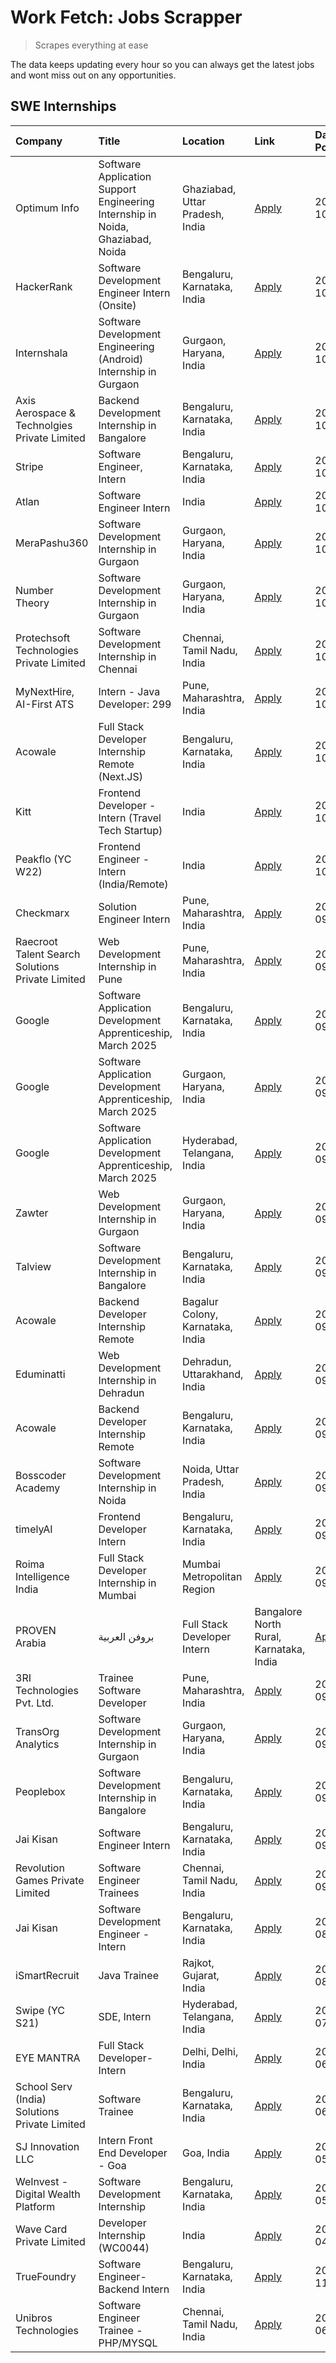 # Work Fetch: Jobs Scrapper
> Scrapes everything at ease

The data keeps updating every hour so you can always get the latest jobs and wont miss out on any opportunities.

## SWE Internships
<!--START_SECTION:workfetch-->
| Company                                          | Title                                                                          | Location                                | Link                                                                                                                                                                                                                                                                            | Date Posted   |
|:-------------------------------------------------|:-------------------------------------------------------------------------------|:----------------------------------------|:--------------------------------------------------------------------------------------------------------------------------------------------------------------------------------------------------------------------------------------------------------------------------------|:--------------|
| Optimum Info                                     | Software Application Support Engineering Internship in Noida, Ghaziabad, Noida | Ghaziabad, Uttar Pradesh, India         | [Apply](https://in.linkedin.com/jobs/view/software-application-support-engineering-internship-in-noida-ghaziabad-noida-at-optimum-info-4046252393?position=50&pageNum=0&refId=%2FxqTvHn3ourutdqWtt5brw%3D%3D&trackingId=6Y8yugoe9wLpRqX5hnLVCQ%3D%3D)                           | 2024-10-09    |
| HackerRank                                       | Software Development Engineer Intern (Onsite)                                  | Bengaluru, Karnataka, India             | [Apply](https://in.linkedin.com/jobs/view/software-development-engineer-intern-onsite-at-hackerrank-4040131804?position=22&pageNum=0&refId=%2FxqTvHn3ourutdqWtt5brw%3D%3D&trackingId=jxqnZuxpNjlY%2FZR7dweCsg%3D%3D)                                                            | 2024-10-07    |
| Internshala                                      | Software Development Engineering (Android) Internship in Gurgaon               | Gurgaon, Haryana, India                 | [Apply](https://in.linkedin.com/jobs/view/software-development-engineering-android-internship-in-gurgaon-at-internshala-4043996988?position=16&pageNum=0&refId=%2FxqTvHn3ourutdqWtt5brw%3D%3D&trackingId=sCHkQJQcHD6bfE9rLPTpsw%3D%3D)                                          | 2024-10-06    |
| Axis Aerospace & Technolgies Private Limited     | Backend Development Internship in Bangalore                                    | Bengaluru, Karnataka, India             | [Apply](https://in.linkedin.com/jobs/view/backend-development-internship-in-bangalore-at-axis-aerospace-technolgies-private-limited-4043996963?position=35&pageNum=0&refId=%2FxqTvHn3ourutdqWtt5brw%3D%3D&trackingId=htyQ8UN3pRApjsjpH4Lt7w%3D%3D)                              | 2024-10-06    |
| Stripe                                           | Software Engineer, Intern                                                      | Bengaluru, Karnataka, India             | [Apply](https://in.linkedin.com/jobs/view/software-engineer-intern-at-stripe-4008214242?position=5&pageNum=0&refId=%2FxqTvHn3ourutdqWtt5brw%3D%3D&trackingId=x6GrxwS2lhPGxnrfwb1%2Faw%3D%3D)                                                                                    | 2024-10-05    |
| Atlan                                            | Software Engineer Intern                                                       | India                                   | [Apply](https://in.linkedin.com/jobs/view/software-engineer-intern-at-atlan-4040478822?position=19&pageNum=0&refId=%2FxqTvHn3ourutdqWtt5brw%3D%3D&trackingId=YuYhSye%2FpyGAKEIawa3wTA%3D%3D)                                                                                    | 2024-10-04    |
| MeraPashu360                                     | Software Development Internship in Gurgaon                                     | Gurgaon, Haryana, India                 | [Apply](https://in.linkedin.com/jobs/view/software-development-internship-in-gurgaon-at-merapashu360-4042419113?position=24&pageNum=0&refId=%2FxqTvHn3ourutdqWtt5brw%3D%3D&trackingId=i6yherDWFGPl508LZB2EQQ%3D%3D)                                                             | 2024-10-04    |
| Number Theory                                    | Software Development Internship in Gurgaon                                     | Gurgaon, Haryana, India                 | [Apply](https://in.linkedin.com/jobs/view/software-development-internship-in-gurgaon-at-number-theory-4042414715?position=29&pageNum=0&refId=%2FxqTvHn3ourutdqWtt5brw%3D%3D&trackingId=iGwx%2FP2lFRLu1avvcfhP2Q%3D%3D)                                                          | 2024-10-04    |
| Protechsoft Technologies Private Limited         | Software Development Internship in Chennai                                     | Chennai, Tamil Nadu, India              | [Apply](https://in.linkedin.com/jobs/view/software-development-internship-in-chennai-at-protechsoft-technologies-private-limited-4042416658?position=32&pageNum=0&refId=%2FxqTvHn3ourutdqWtt5brw%3D%3D&trackingId=jD1Rj4kGqKOp8IbnHYVIsQ%3D%3D)                                 | 2024-10-04    |
| MyNextHire, AI-First ATS                         | Intern - Java Developer: 299                                                   | Pune, Maharashtra, India                | [Apply](https://in.linkedin.com/jobs/view/intern-java-developer-299-at-mynexthire-ai-first-ats-4040867640?position=41&pageNum=0&refId=%2FxqTvHn3ourutdqWtt5brw%3D%3D&trackingId=b%2Bzua22gUThxC%2FCqmsazZw%3D%3D)                                                               | 2024-10-04    |
| Acowale                                          | Full Stack Developer Internship Remote (Next.JS)                               | Bengaluru, Karnataka, India             | [Apply](https://in.linkedin.com/jobs/view/full-stack-developer-internship-remote-next-js-at-acowale-4041816227?position=28&pageNum=0&refId=%2FxqTvHn3ourutdqWtt5brw%3D%3D&trackingId=hVy%2F%2BndU8z0uDujk8oQe%2FQ%3D%3D)                                                        | 2024-10-03    |
| Kitt                                             | Frontend Developer - Intern (Travel Tech Startup)                              | India                                   | [Apply](https://in.linkedin.com/jobs/view/frontend-developer-intern-travel-tech-startup-at-kitt-4041869885?position=58&pageNum=0&refId=%2FxqTvHn3ourutdqWtt5brw%3D%3D&trackingId=NRd3dq0PBD3Jm%2FnnJ6Ojqw%3D%3D)                                                                | 2024-10-03    |
| Peakflo (YC W22)                                 | Frontend Engineer - Intern (India/Remote)                                      | India                                   | [Apply](https://in.linkedin.com/jobs/view/frontend-engineer-intern-india-remote-at-peakflo-yc-w22-4037729755?position=9&pageNum=0&refId=%2FxqTvHn3ourutdqWtt5brw%3D%3D&trackingId=p%2FkZO7cESXLUvW%2B%2BkkIq7g%3D%3D)                                                           | 2024-10-01    |
| Checkmarx                                        | Solution Engineer Intern                                                       | Pune, Maharashtra, India                | [Apply](https://in.linkedin.com/jobs/view/solution-engineer-intern-at-checkmarx-4036405936?position=40&pageNum=0&refId=%2FxqTvHn3ourutdqWtt5brw%3D%3D&trackingId=VDsF20eC1i1xVMh%2BsdOeNw%3D%3D)                                                                                | 2024-09-27    |
| Raecroot Talent Search Solutions Private Limited | Web Development Internship in Pune                                             | Pune, Maharashtra, India                | [Apply](https://in.linkedin.com/jobs/view/web-development-internship-in-pune-at-raecroot-talent-search-solutions-private-limited-4034584677?position=39&pageNum=0&refId=%2FxqTvHn3ourutdqWtt5brw%3D%3D&trackingId=OY5%2BMSvpG4YKOkVp5qFuIw%3D%3D)                               | 2024-09-26    |
| Google                                           | Software Application Development Apprenticeship, March 2025                    | Bengaluru, Karnataka, India             | [Apply](https://in.linkedin.com/jobs/view/software-application-development-apprenticeship-march-2025-at-google-4032957527?position=2&pageNum=0&refId=%2FxqTvHn3ourutdqWtt5brw%3D%3D&trackingId=gQeuqDbPOccHTH5633UTeg%3D%3D)                                                    | 2024-09-24    |
| Google                                           | Software Application Development Apprenticeship, March 2025                    | Gurgaon, Haryana, India                 | [Apply](https://in.linkedin.com/jobs/view/software-application-development-apprenticeship-march-2025-at-google-4032958554?position=3&pageNum=0&refId=%2FxqTvHn3ourutdqWtt5brw%3D%3D&trackingId=G0TwvwlXtUqDapzOUVwzOA%3D%3D)                                                    | 2024-09-24    |
| Google                                           | Software Application Development Apprenticeship, March 2025                    | Hyderabad, Telangana, India             | [Apply](https://in.linkedin.com/jobs/view/software-application-development-apprenticeship-march-2025-at-google-4032957528?position=4&pageNum=0&refId=%2FxqTvHn3ourutdqWtt5brw%3D%3D&trackingId=8gn2ApxZfyabCwFNBfGj6w%3D%3D)                                                    | 2024-09-24    |
| Zawter                                           | Web Development Internship in Gurgaon                                          | Gurgaon, Haryana, India                 | [Apply](https://in.linkedin.com/jobs/view/web-development-internship-in-gurgaon-at-zawter-4034405278?position=59&pageNum=0&refId=%2FxqTvHn3ourutdqWtt5brw%3D%3D&trackingId=yzP7t%2FwEnDnVsMXdbwY3CQ%3D%3D)                                                                      | 2024-09-24    |
| Talview                                          | Software Development Internship in Bangalore                                   | Bengaluru, Karnataka, India             | [Apply](https://in.linkedin.com/jobs/view/software-development-internship-in-bangalore-at-talview-4033703077?position=8&pageNum=0&refId=%2FxqTvHn3ourutdqWtt5brw%3D%3D&trackingId=JI18SvZZiJmWP8dsgxQskA%3D%3D)                                                                 | 2024-09-23    |
| Acowale                                          | Backend Developer Internship Remote                                            | Bagalur Colony, Karnataka, India        | [Apply](https://in.linkedin.com/jobs/view/backend-developer-internship-remote-at-acowale-4030088707?position=14&pageNum=0&refId=%2FxqTvHn3ourutdqWtt5brw%3D%3D&trackingId=n8jm2YD6%2FyabF4Rm5m0leA%3D%3D)                                                                       | 2024-09-21    |
| Eduminatti                                       | Web Development Internship in Dehradun                                         | Dehradun, Uttarakhand, India            | [Apply](https://in.linkedin.com/jobs/view/web-development-internship-in-dehradun-at-eduminatti-4032105381?position=18&pageNum=0&refId=%2FxqTvHn3ourutdqWtt5brw%3D%3D&trackingId=aZIE5YYmBQtJijSxx%2FcvfA%3D%3D)                                                                 | 2024-09-21    |
| Acowale                                          | Backend Developer Internship Remote                                            | Bengaluru, Karnataka, India             | [Apply](https://in.linkedin.com/jobs/view/backend-developer-internship-remote-at-acowale-4030975489?position=7&pageNum=0&refId=%2FxqTvHn3ourutdqWtt5brw%3D%3D&trackingId=EiBC4InYmcb5FiN8QDD0kQ%3D%3D)                                                                          | 2024-09-20    |
| Bosscoder Academy                                | Software Development Internship in Noida                                       | Noida, Uttar Pradesh, India             | [Apply](https://in.linkedin.com/jobs/view/software-development-internship-in-noida-at-bosscoder-academy-4031161323?position=11&pageNum=0&refId=%2FxqTvHn3ourutdqWtt5brw%3D%3D&trackingId=FsQehOIpIl5RubwDAqtG1g%3D%3D)                                                          | 2024-09-20    |
| timelyAI                                         | Frontend Developer Intern                                                      | Bengaluru, Karnataka, India             | [Apply](https://in.linkedin.com/jobs/view/frontend-developer-intern-at-timelyai-4030925040?position=12&pageNum=0&refId=%2FxqTvHn3ourutdqWtt5brw%3D%3D&trackingId=BoH5yWVNgd85pKNqYrwI9Q%3D%3D)                                                                                  | 2024-09-20    |
| Roima Intelligence India                         | Full Stack Developer Internship in Mumbai                                      | Mumbai Metropolitan Region              | [Apply](https://in.linkedin.com/jobs/view/full-stack-developer-internship-in-mumbai-at-roima-intelligence-india-4031159544?position=52&pageNum=0&refId=%2FxqTvHn3ourutdqWtt5brw%3D%3D&trackingId=%2B%2BEheYLq0u6T%2FUAXWy%2F82Q%3D%3D)                                          | 2024-09-20    |
| PROVEN Arabia | بروفن العربية                    | Full Stack Developer Intern                                                    | Bangalore North Rural, Karnataka, India | [Apply](https://in.linkedin.com/jobs/view/full-stack-developer-intern-at-proven-arabia-%D8%A8%D8%B1%D9%88%D9%81%D9%86-%D8%A7%D9%84%D8%B9%D8%B1%D8%A8%D9%8A%D8%A9-4028862862?position=60&pageNum=0&refId=%2FxqTvHn3ourutdqWtt5brw%3D%3D&trackingId=sMtf5oy3WB9BrTvW38z4KA%3D%3D) | 2024-09-17    |
| 3RI Technologies Pvt. Ltd.                       | Trainee  Software Developer                                                    | Pune, Maharashtra, India                | [Apply](https://in.linkedin.com/jobs/view/trainee-software-developer-at-3ri-technologies-pvt-ltd-4026688364?position=26&pageNum=0&refId=%2FxqTvHn3ourutdqWtt5brw%3D%3D&trackingId=9ewA0b4FLZ4dW0pkzBs%2FjA%3D%3D)                                                               | 2024-09-15    |
| TransOrg Analytics                               | Software Development Internship in Gurgaon                                     | Gurgaon, Haryana, India                 | [Apply](https://in.linkedin.com/jobs/view/software-development-internship-in-gurgaon-at-transorg-analytics-4024791052?position=57&pageNum=0&refId=%2FxqTvHn3ourutdqWtt5brw%3D%3D&trackingId=EMmevJW3EGewvugK0h7D7g%3D%3D)                                                       | 2024-09-12    |
| Peoplebox                                        | Software Development Internship in Bangalore                                   | Bengaluru, Karnataka, India             | [Apply](https://in.linkedin.com/jobs/view/software-development-internship-in-bangalore-at-peoplebox-4022411601?position=13&pageNum=0&refId=%2FxqTvHn3ourutdqWtt5brw%3D%3D&trackingId=FtivJBbQq5duDbarWxwDtQ%3D%3D)                                                              | 2024-09-10    |
| Jai Kisan                                        | Software Engineer Intern                                                       | Bengaluru, Karnataka, India             | [Apply](https://in.linkedin.com/jobs/view/software-engineer-intern-at-jai-kisan-4024075360?position=37&pageNum=0&refId=%2FxqTvHn3ourutdqWtt5brw%3D%3D&trackingId=nONngZoY25vRJ7puGs3Tfw%3D%3D)                                                                                  | 2024-09-09    |
| Revolution Games Private Limited                 | Software Engineer Trainees                                                     | Chennai, Tamil Nadu, India              | [Apply](https://in.linkedin.com/jobs/view/software-engineer-trainees-at-revolution-games-private-limited-4015912927?position=33&pageNum=0&refId=%2FxqTvHn3ourutdqWtt5brw%3D%3D&trackingId=jP%2BBiZSaxV1SPxbW440X1Q%3D%3D)                                                       | 2024-09-02    |
| Jai Kisan                                        | Software Development Engineer - Intern                                         | Bengaluru, Karnataka, India             | [Apply](https://in.linkedin.com/jobs/view/software-development-engineer-intern-at-jai-kisan-4027288169?position=27&pageNum=0&refId=%2FxqTvHn3ourutdqWtt5brw%3D%3D&trackingId=%2FFp9hdId9WjovB2xd9PnBg%3D%3D)                                                                    | 2024-08-22    |
| iSmartRecruit                                    | Java Trainee                                                                   | Rajkot, Gujarat, India                  | [Apply](https://in.linkedin.com/jobs/view/java-trainee-at-ismartrecruit-3992301825?position=34&pageNum=0&refId=%2FxqTvHn3ourutdqWtt5brw%3D%3D&trackingId=bcB8Ef9udAPDul16HdVujg%3D%3D)                                                                                          | 2024-08-06    |
| Swipe (YC S21)                                   | SDE, Intern                                                                    | Hyderabad, Telangana, India             | [Apply](https://in.linkedin.com/jobs/view/sde-intern-at-swipe-yc-s21-3980368092?position=43&pageNum=0&refId=%2FxqTvHn3ourutdqWtt5brw%3D%3D&trackingId=vfXXK2hoylXL7dDwUvIIJA%3D%3D)                                                                                             | 2024-07-22    |
| EYE MANTRA                                       | Full Stack Developer- Intern                                                   | Delhi, Delhi, India                     | [Apply](https://in.linkedin.com/jobs/view/full-stack-developer-intern-at-eye-mantra-3960988037?position=49&pageNum=0&refId=%2FxqTvHn3ourutdqWtt5brw%3D%3D&trackingId=Snmy2nHNXITnEFJ5bxB3JQ%3D%3D)                                                                              | 2024-06-28    |
| School Serv (India) Solutions Private Limited    | Software Trainee                                                               | Bengaluru, Karnataka, India             | [Apply](https://in.linkedin.com/jobs/view/software-trainee-at-school-serv-india-solutions-private-limited-3953917603?position=47&pageNum=0&refId=%2FxqTvHn3ourutdqWtt5brw%3D%3D&trackingId=t7rMlQoWCSjB1Gh2HnrwAw%3D%3D)                                                        | 2024-06-19    |
| SJ Innovation LLC                                | Intern Front End Developer - Goa                                               | Goa, India                              | [Apply](https://in.linkedin.com/jobs/view/intern-front-end-developer-goa-at-sj-innovation-llc-3931678611?position=21&pageNum=0&refId=%2FxqTvHn3ourutdqWtt5brw%3D%3D&trackingId=n90EtwWWh5HC%2B8RiibDaog%3D%3D)                                                                  | 2024-05-24    |
| WeInvest - Digital Wealth Platform               | Software Development Internship                                                | Bengaluru, Karnataka, India             | [Apply](https://in.linkedin.com/jobs/view/software-development-internship-at-weinvest-digital-wealth-platform-3912867225?position=6&pageNum=0&refId=%2FxqTvHn3ourutdqWtt5brw%3D%3D&trackingId=OvTuGrohmF8OS0nuG3fFZQ%3D%3D)                                                     | 2024-05-01    |
| Wave Card Private Limited                        | Developer Internship (WC0044)                                                  | India                                   | [Apply](https://in.linkedin.com/jobs/view/developer-internship-wc0044-at-wave-card-private-limited-3900079966?position=48&pageNum=0&refId=%2FxqTvHn3ourutdqWtt5brw%3D%3D&trackingId=skkzvv3SMYcl93Rw%2FfF0uQ%3D%3D)                                                             | 2024-04-15    |
| TrueFoundry                                      | Software Engineer-Backend Intern                                               | Bengaluru, Karnataka, India             | [Apply](https://in.linkedin.com/jobs/view/software-engineer-backend-intern-at-truefoundry-3779508170?position=46&pageNum=0&refId=%2FxqTvHn3ourutdqWtt5brw%3D%3D&trackingId=n8KUBlkJgTyg%2BS1p2U%2FggQ%3D%3D)                                                                    | 2023-11-10    |
| Unibros Technologies                             | Software Engineer Trainee - PHP/MYSQL                                          | Chennai, Tamil Nadu, India              | [Apply](https://in.linkedin.com/jobs/view/software-engineer-trainee-php-mysql-at-unibros-technologies-3656599241?position=38&pageNum=0&refId=%2FxqTvHn3ourutdqWtt5brw%3D%3D&trackingId=IsP1tUULB2%2Bzge7fHoPkvA%3D%3D)                                                          | 2023-06-12    |
<!--END_SECTION:workfetch-->
